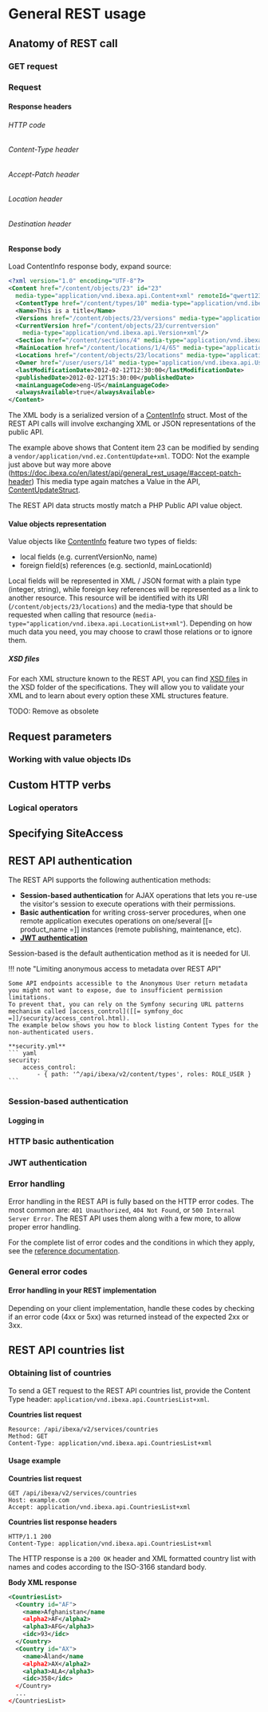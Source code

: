 # General REST usage

## Anatomy of REST call

### GET request

### Request

#### Response headers

###### HTTP code

###### Content-Type header

###### Accept-Patch header

###### Location header

###### Destination header

#### Response body

Load ContentInfo response body, expand source:

``` xml
<?xml version="1.0" encoding="UTF-8"?>
<Content href="/content/objects/23" id="23"
  media-type="application/vnd.ibexa.api.Content+xml" remoteId="qwert123">
  <ContentType href="/content/types/10" media-type="application/vnd.ibexa.api.ContentType+xml" />
  <Name>This is a title</Name>
  <Versions href="/content/objects/23/versions" media-type="application/vnd.ibexa.api.VersionList+xml" />
  <CurrentVersion href="/content/objects/23/currentversion"
    media-type="application/vnd.ibexa.api.Version+xml"/>
  <Section href="/content/sections/4" media-type="application/vnd.ibexa.api.Section+xml" />
  <MainLocation href="/content/locations/1/4/65" media-type="application/vnd.ibexa.api.Location+xml" />
  <Locations href="/content/objects/23/locations" media-type="application/vnd.ibexa.api.LocationList+xml" />
  <Owner href="/user/users/14" media-type="application/vnd.ibexa.api.User+xml" />
  <lastModificationDate>2012-02-12T12:30:00</lastModificationDate>
  <publishedDate>2012-02-12T15:30:00</publishedDate>
  <mainLanguageCode>eng-US</mainLanguageCode>
  <alwaysAvailable>true</alwaysAvailable>
</Content>
```

The XML body is a serialized version of a [ContentInfo](https://github.com/ibexa/core/blob/main/src/contracts/Repository/Values/Content/ContentInfo.php) struct.
Most of the REST API calls will involve exchanging XML or JSON representations of the public API.

The example above shows that Content item 23 can be modified by sending a `vendor/application/vnd.ez.ContentUpdate+xml`.
TODO: Not the example just above but way more above (https://doc.ibexa.co/en/latest/api/general_rest_usage/#accept-patch-header)
This media type again matches a Value in the API, [ContentUpdateStruct](https://github.com/ibexa/core/blob/main/src/contracts/Repository/Values/Content/ContentUpdateStruct.php).

The REST API data structs mostly match a PHP Public API value object.

#### Value objects representation

Value objects like [ContentInfo](https://github.com/ibexa/core/blob/main/src/contracts/Repository/Values/Content/ContentInfo.php) feature two types of fields: 

- local fields (e.g. currentVersionNo, name)
- foreign field(s) references (e.g. sectionId, mainLocationId)

Local fields will be represented in XML / JSON format with a plain type (integer, string), while foreign key references will be represented as a link to another resource.
This resource will be identified with its URI (`/content/objects/23/locations`) and the media-type that should be requested when calling that resource (`media-type="application/vnd.ibexa.api.LocationList+xml"`).
Depending on how much data you need, you may choose to crawl those relations or to ignore them.

##### XSD files

For each XML structure known to the REST API, you can find [XSD files](https://github.com/ezsystems/ezpublish-kernel/tree/master/doc/specifications/rest/xsd) in the XSD folder of the specifications.
They will allow you to validate your XML and to learn about every option these XML structures feature.

TODO: Remove as obsolete

## Request parameters

### Working with value objects IDs

## Custom HTTP verbs

### Logical operators

## Specifying SiteAccess

## REST API authentication

The REST API supports the following authentication methods:

- **Session-based authentication** for AJAX operations that lets you re-use the visitor's session to execute operations with their permissions.
- **Basic authentication** for writing cross-server procedures, when one remote application executes operations on one/several [[= product_name =]] instances (remote publishing, maintenance, etc).
- [**JWT authentication**](#jwt-authentication)

Session-based is the default authentication method as it is needed for UI.

!!! note "Limiting anonymous access to metadata over REST API"
    
    Some API endpoints accessible to the Anonymous User return metadata you might not want to expose, due to insufficient permission limitations.
    To prevent that, you can rely on the Symfony securing URL patterns mechanism called [access_control]([[= symfony_doc =]]/security/access_control.html).
    The example below shows you how to block listing Content Types for the non-authenticated users.
    
    **security.yml**
    ``` yaml
    security:
        access_control:
            - { path: '^/api/ibexa/v2/content/types', roles: ROLE_USER }
    ```

### Session-based authentication

#### Logging in

### HTTP basic authentication

### JWT authentication

### Error handling

Error handling in the REST API is fully based on the HTTP error codes.
The most common are: `401 Unauthorized`, `404 Not Found`, or `500 Internal Server Error`.
The REST API uses them along with a few more, to allow proper error handling.

For the complete list of error codes and the conditions in which they apply, see the [reference documentation](rest_api_reference/rest_api_reference.html).

### General error codes

#### Error handling in your REST implementation

Depending on your client implementation, handle these codes by checking if an error code (4xx or 5xx) was returned instead of the expected 2xx or 3xx.

## REST API countries list

### Obtaining list of countries

To send a GET request to the REST API countries list, provide the Content Type header: `application/vnd.ibexa.api.CountriesList+xml`.

**Countries list request**

```
Resource: /api/ibexa/v2/services/countries
Method: GET
Content-Type: application/vnd.ibexa.api.CountriesList+xml
```

#### Usage example

**Countries list request**

```
GET /api/ibexa/v2/services/countries
Host: example.com
Accept: application/vnd.ibexa.api.CountriesList+xml
```

**Countries list response headers**

```
HTTP/1.1 200
Content-Type: application/vnd.ibexa.api.CountriesList+xml
```

The HTTP response is a `200 OK` header and XML formatted country list with names and codes according to the ISO-3166 standard body. 

**Body XML response**

``` xml
<CountriesList>
  <Country id="AF">
    <name>Afghanistan</name
    <alpha2>AF</alpha2>
    <alpha3>AFG</alpha3>
    <idc>93</idc>
  </Country>
  <Country id="AX">
    <name>Åland</name
    <alpha2>AX</alpha2>
    <alpha3>ALA</alpha3>
    <idc>358</idc>
  </Country>
  ...
</CountriesList>
```
